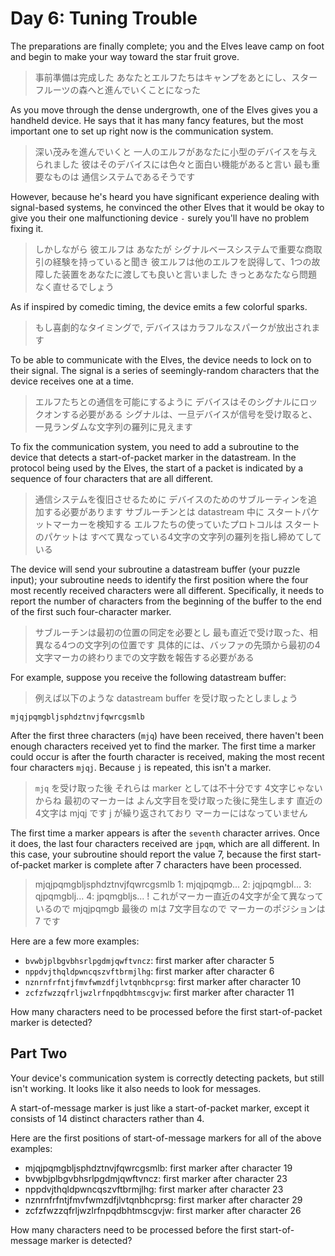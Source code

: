 # Day 6: Tuning Trouble

The preparations are finally complete;
you and the Elves leave camp on foot and begin to make your way toward the star fruit grove.

> 事前準備は完成した
> あなたとエルフたちはキャンプをあとにし、スターフルーツの森へと進んでいくことになった

As you move through the dense undergrowth, one of the Elves gives you a handheld device.
He says that it has many fancy features,
but the most important one to set up right now is the communication system.

> 深い茂みを進んでいくと 一人のエルフがあなたに小型のデバイスを与えられました
> 彼はそのデバイスには色々と面白い機能があると言い
> 最も重要なものは 通信システムであるそうです

However, because he's heard you have significant experience dealing with signal-based systems,
he convinced the other Elves that it would be okay to give you their one malfunctioning device
`-` surely you'll have no problem fixing it.

> しかしながら 彼エルフは あなたが シグナルベースシステムで重要な商取引の経験を持っていると聞き
> 彼エルフは他のエルフを説得して、1つの故障した装置をあなたに渡しても良いと言いました
> きっとあなたなら問題なく直せるでしょう

As if inspired by comedic timing, the device emits a few colorful sparks.

> もし喜劇的なタイミングで, デバイスはカラフルなスパークが放出されます

To be able to communicate with the Elves, the device needs to lock on to their signal.
The signal is a series of seemingly-random characters that the device receives one at a time.

> エルフたちとの通信を可能にするように デバイスはそのシグナルにロックオンする必要がある
> シグナルは、一旦デバイスが信号を受け取ると、一見ランダムな文字列の羅列に見えます

To fix the communication system,
you need to add a subroutine to the device that detects a start-of-packet marker in the datastream.
In the protocol being used by the Elves,
the start of a packet is indicated by a sequence of four characters that are all different.

> 通信システムを復旧させるために
> デバイスのためのサブルーティンを追加する必要があります
> サブルーチンとは datastream 中に スタートパケットマーカーを検知する
> エルフたちの使っていたプロトコルは
> スタートのパケットは すべて異なっている4文字の文字列の羅列を指し締めてしている

The device will send your subroutine a datastream buffer (your puzzle input);
your subroutine needs to identify the first position
where the four most recently received characters were all different.
Specifically, it needs to report the number of characters from the beginning of the buffer
to the end of the first such four-character marker.

> サブルーチンは最初の位置の同定を必要とし
> 最も直近で受け取った、相異なる4つの文字列の位置です
> 具体的には、バッファの先頭から最初の4文字マーカの終わりまでの文字数を報告する必要がある


For example, suppose you receive the following datastream buffer:

> 例えば以下のような datastream buffer を受け取ったとしましょう

```
mjqjpqmgbljsphdztnvjfqwrcgsmlb
```

After the first three characters (`mjq`) have been received,
there haven't been enough characters received yet to find the marker.
The first time a marker could occur is after the fourth character is received,
making the most recent four characters `mjqj`. Because `j` is repeated, this isn't a marker.

> `mjq` を受け取った後
> それらは marker としては不十分です 4文字じゃないからね
> 最初のマーカーは よん文字目を受け取った後に発生します
> 直近の4文字は mjqj です j が繰り返されており マーカーにはなっていません

The first time a marker appears is after the `seventh` character arrives.
Once it does, the last four characters received are `jpqm`, which are all different.
In this case, your subroutine should report the value 7,
because the first start-of-packet marker is complete after 7 characters have been processed.

>    mjqjpqmgbljsphdztnvjfqwrcgsmlb
> 1: mjqjpqmgb...
> 2: jqjpqmgbl...
> 3: qjpqmgblj...
> 4: jpqmgbljs... ! これがマーカー直近の4文字が全て異なっているので
> mjqjpqmgb 最後の mは 7文字目なので マーカーのポジションは 7 です

Here are a few more examples:

- `bvwbjplbgvbhsrlpgdmjqwftvncz`: first marker after character 5
- `nppdvjthqldpwncqszvftbrmjlhg`: first marker after character 6
- `nznrnfrfntjfmvfwmzdfjlvtqnbhcprsg`: first marker after character 10
- `zcfzfwzzqfrljwzlrfnpqdbhtmscgvjw`: first marker after character 11

How many characters need to be processed before the first start-of-packet marker is detected?


## Part Two

Your device's communication system is correctly detecting packets, but still isn't working.
It looks like it also needs to look for messages.

A start-of-message marker is just like a start-of-packet marker,
except it consists of 14 distinct characters rather than 4.

Here are the first positions of start-of-message markers for all of the above examples:

- mjqjpqmgbljsphdztnvjfqwrcgsmlb: first marker after character 19
- bvwbjplbgvbhsrlpgdmjqwftvncz: first marker after character 23
- nppdvjthqldpwncqszvftbrmjlhg: first marker after character 23
- nznrnfrfntjfmvfwmzdfjlvtqnbhcprsg: first marker after character 29
- zcfzfwzzqfrljwzlrfnpqdbhtmscgvjw: first marker after character 26

How many characters need to be processed before the first start-of-message marker is detected?
